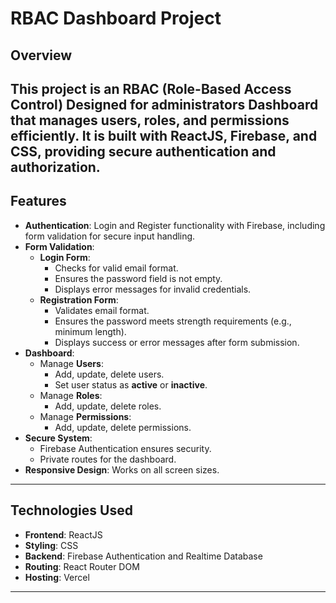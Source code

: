 # RBAC Dashboard Project
## Overview
This project is an **RBAC (Role-Based Access Control)**  Designed for administrators Dashboard that manages users, roles, and permissions efficiently. It is built with **ReactJS**, **Firebase**, and **CSS**, providing secure authentication and authorization.
---
## Features
- **Authentication**: Login and Register functionality with Firebase, including form validation for secure input handling.
- **Form Validation**:
  - **Login Form**:
    - Checks for valid email format.
    - Ensures the password field is not empty.
    - Displays error messages for invalid credentials.
  - **Registration Form**:
    - Validates email format.
    - Ensures the password meets strength requirements (e.g., minimum length).
    - Displays success or error messages after form submission.
- **Dashboard**:
  - Manage **Users**:
    - Add, update, delete users.
    - Set user status as **active** or **inactive**.
  - Manage **Roles**:
    - Add, update, delete roles.
  - Manage **Permissions**:
    - Add, update, delete permissions.
- **Secure System**:
  - Firebase Authentication ensures security.
  - Private routes for the dashboard.
- **Responsive Design**: Works on all screen sizes.

---
## Technologies Used
- **Frontend**: ReactJS
- **Styling**: CSS
- **Backend**: Firebase Authentication and Realtime Database
- **Routing**: React Router DOM
- **Hosting**: Vercel

---
